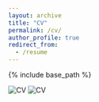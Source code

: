 ```yaml
---
layout: archive
title: "CV"
permalink: /cv/
author_profile: true
redirect_from:
  - /resume
---
```


{% include base_path %}

![CV](https://raw.githubusercontent.com/mghogale/mghogale.github.io/master/images/cv_github_1.png)
![CV](https://raw.githubusercontent.com/mghogale/mghogale.github.io/master/images/cv_github_2.png)
